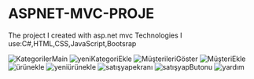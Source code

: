 # ASPNET-MVC-PROJE

The project I created with asp.net mvc
Technologies I use:C#,HTML,CSS,JavaScript,Bootsrap

![KategorilerMain](https://github.com/paladinxsweet/ASPNET-MVC-PROJE/assets/94048854/68f99c7d-fac8-4969-8282-590fe24fde40)
![yeniKategoriEkle](https://github.com/paladinxsweet/ASPNET-MVC-PROJE/assets/94048854/a25faf3d-bf01-4a11-aac5-fa3a9b393b3c)
![MüşterileriGöster](https://github.com/paladinxsweet/ASPNET-MVC-PROJE/assets/94048854/f2af9757-163f-40e5-821e-2d5ce9f3554c)
![MüşteriEkle](https://github.com/paladinxsweet/ASPNET-MVC-PROJE/assets/94048854/beb4a67b-6c1e-4aac-8816-19df6bf4d12d)
![ürünekle](https://github.com/paladinxsweet/ASPNET-MVC-PROJE/assets/94048854/4dc544f0-81f0-407e-a0bc-66bfefb2c207)
![yeniürünekle](https://github.com/paladinxsweet/ASPNET-MVC-PROJE/assets/94048854/2f31709b-e546-43a9-a606-f80f286938b8)
![satışyapekranı](https://github.com/paladinxsweet/ASPNET-MVC-PROJE/assets/94048854/c3b14fb8-afd5-4798-a4db-8a4bac195ecc)
![satışyapButonu](https://github.com/paladinxsweet/ASPNET-MVC-PROJE/assets/94048854/d143af6c-742a-4411-b8db-eb8e73bdb33d)
![yardım](https://github.com/paladinxsweet/ASPNET-MVC-PROJE/assets/94048854/0da4c634-7681-4679-a313-9dfbc2c40656)
